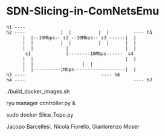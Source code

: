 # SDN-Slicing-in-ComNetsEmu

```text
h1 ----  
h2 ----             |  |          |  |         ---- h5
      |  |--10Mbps-- s2 --10Mbps-- s3 ------|  |
      |  |          |  |          |  |      |  |
      |  |            |                     |  |
       s1             |--------10Mbps------  s4
      |  |                                  |  |
      |  |				    |  |
      |  |----------1Mbps-------------------|  |
h3 ----  		  	               ---- h6
h4 ----                                        ---- h7
```
./build_docker_images.sh

ryu manager controller.py &

sudo docker Slice_Topo.py



Jacopo Barcellesi, Nicola Fiorello, Gianlorenzo Moser